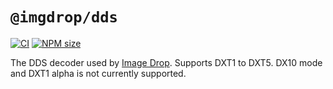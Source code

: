 # `@imgdrop/dds`

[![CI](https://github.com/imgdrop/dds.js/workflows/CI/badge.svg?branch=master)](https://github.com/imgdrop/dds.js/actions)
[![NPM size](https://img.shields.io/bundlephobia/min/@imgdrop/dds)](https://npmjs.com/package/@imgdrop/dds)

The DDS decoder used by [Image Drop](https://imgdrop.app). Supports DXT1 to DXT5. DX10 mode and DXT1 alpha is not currently supported.
